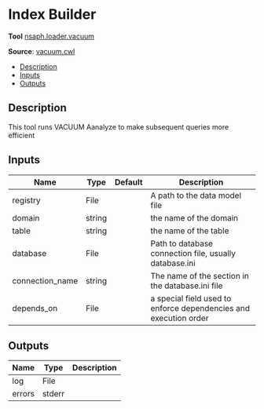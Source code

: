 # Index Builder
**Tool** 	[nsaph.loader.vacuum](../../../../platform/doc/members/vacuum.html) 

[//]: # (TODO: use intersphinx)

**Source**: [vacuum.cwl](../members/vacuum_cwl.md)

<!-- toc -->

- [Description](#description)
- [Inputs](#inputs)
- [Outputs](#outputs)

<!-- tocstop -->

## Description
This tool runs VACUUM Aanalyze to make subsequent queries
more efficient


## Inputs

| Name | Type | Default | Description |
|------|------|---------|-------------|
|registry|File| |A path to the data model file |
|domain|string| |the name of the domain|
|table|string| |the name of the table|
|database|File| |Path to database connection file, usually database.ini|
|connection_name|string| |The name of the section in the database.ini file|
|depends_on|File| |a special field used to enforce dependencies and execution order|

## Outputs

| Name | Type | Description |
|------|------|-------------|
|log|File| |
|errors|stderr| |
